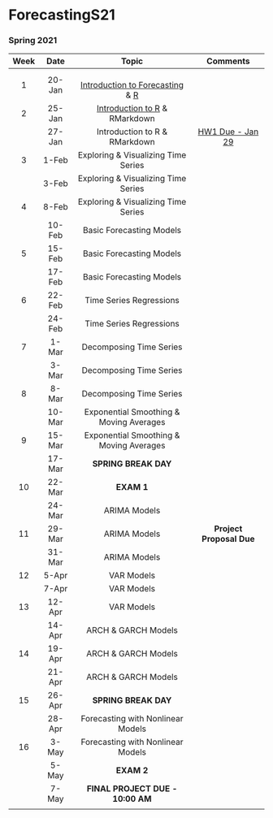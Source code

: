 # ForecastingS21
 
 ### Spring 2021

| Week |   Date |                                                                        Topic                                                                 |                    Comments                   |
|:----:|:------:|:--------------------------------------------------------------------------------------------------------------------------------------------:|:---------------------------------------------:|
| 1    | 20-Jan | <br>[Introduction to Forecasting](1.Intro_Time_Series.pdf) </br> \& [R](R_Introduction.html) |                                               |
| 2    | 25-Jan | [Introduction to R](R_Introduction.html) \&   RMarkdown                                                                                                             |                                               |
|      | 27-Jan | Introduction to R \&   RMarkdown                                                                                                             | [HW1 Due - Jan 29](https://www.datacamp.com/) |
| 3    | 1-Feb  | Exploring \& Visualizing Time   Series                                                                                                       |                                               |
|      | 3-Feb  | Exploring \& Visualizing Time   Series                                                                                                       |                                               |
| 4    | 8-Feb  | Exploring \& Visualizing Time Series                                                                                                         |                                               |
|      | 10-Feb | Basic Forecasting Models                                                                                                                     |                                               |
| 5    | 15-Feb | Basic Forecasting Models                                                                                                                     |                                               |
|      | 17-Feb | Basic Forecasting Models                                                                                                                     |                                               |
| 6    | 22-Feb | Time Series Regressions                                                                                                                      |                                               |
|      | 24-Feb | Time Series Regressions                                                                                                                      |                                               |
| 7    | 1-Mar  | Decomposing Time Series                                                                                                                      |                                               |
|      | 3-Mar  | Decomposing Time Series                                                                                                                      |                                               |
| 8    | 8-Mar  | Decomposing Time Series                                                                                                                      |                                               |
|      | 10-Mar | Exponential Smoothing   \& Moving Averages                                                                                                   |                                               |
| 9    | 15-Mar | Exponential Smoothing   \& Moving Averages                                                                                                   |                                               |
|      | 17-Mar | **SPRING BREAK DAY**                                                                                                                         |                                               |
| 10   | 22-Mar | **EXAM 1**                                                                                                                                   |                                               |
|      | 24-Mar | ARIMA Models                                                                                                                                 |                                               |
| 11   | 29-Mar | ARIMA Models                                                                                                                                 | **Project Proposal Due**                      |
|      | 31-Mar | ARIMA Models                                                                                                                                 |                                               |
| 12   | 5-Apr  | VAR Models                                                                                                                                   |                                               |
|      | 7-Apr  | VAR Models                                                                                                                                   |                                               |
| 13   | 12-Apr | VAR Models                                                                                                                                   |                                               |
|      | 14-Apr | ARCH \& GARCH Models                                                                                                                         |                                               |
| 14   | 19-Apr | ARCH \& GARCH Models                                                                                                                         |                                               |
|      | 21-Apr | ARCH \& GARCH Models                                                                                                                         |                                               |
| 15   | 26-Apr | **SPRING BREAK DAY**                                                                                                                         |                                               |
|      | 28-Apr | Forecasting with Nonlinear Models                                                                                                            |                                               |
| 16   | 3-May  | Forecasting with Nonlinear Models                                                                                                            |                                               |
|      | 5-May  | **EXAM 2**                                                                                                                                   |                                               |
|      | 7-May  | **FINAL PROJECT DUE - 10:00 AM**                                                                                                             |                                               |
|      |        |                                                                                                                                              |                                               |
